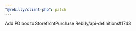 ```yaml
---
"@rebilly/client-php": patch
---
```


Add PO box to StorefrontPurchase Rebilly/api-definitions#1743
